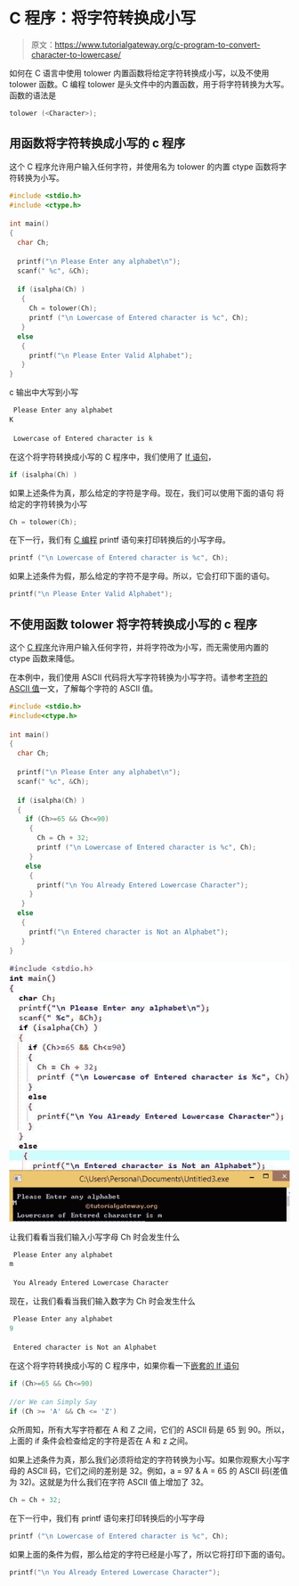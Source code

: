# C 程序：将字符转换成小写

> 原文：<https://www.tutorialgateway.org/c-program-to-convert-character-to-lowercase/>

如何在 C 语言中使用 tolower 内置函数将给定字符转换成小写，以及不使用 tolower 函数。C 编程 tolower 是头文件中的内置函数，用于将字符转换为大写。函数的语法是

```c
tolower (<Character>);
```

## 用函数将字符转换成小写的 c 程序

这个 C 程序允许用户输入任何字符，并使用名为 tolower 的内置 ctype 函数将字符转换为小写。

```c
#include <stdio.h>  
#include <ctype.h> 

int main()
{
  char Ch;

  printf("\n Please Enter any alphabet\n");
  scanf(" %c", &Ch);

  if (isalpha(Ch) )
   {  
     Ch = tolower(Ch); 
     printf ("\n Lowercase of Entered character is %c", Ch);
   }
  else
   {
     printf("\n Please Enter Valid Alphabet");
   }  
}
```

c 输出中大写到小写

```c
 Please Enter any alphabet
K

 Lowercase of Entered character is k
```

在这个将字符转换成小写的 C 程序中，我们使用了 [If 语句](https://www.tutorialgateway.org/if-statement-in-c/)，

```c
if (isalpha(Ch) )
```

如果上述条件为真，那么给定的字符是字母。现在，我们可以使用下面的语句 将给定的字符转换为小写

```c
Ch = tolower(Ch);
```

在下一行，我们有 [C 编程](https://www.tutorialgateway.org/c-programming/) printf 语句来打印转换后的小写字母。

```c
printf ("\n Lowercase of Entered character is %c", Ch);
```

如果上述条件为假，那么给定的字符不是字母。所以，它会打印下面的语句。

```c
printf("\n Please Enter Valid Alphabet");
```

## 不使用函数 tolower 将字符转换成小写的 c 程序

这个 [C 程序](https://www.tutorialgateway.org/c-programming-examples/)允许用户输入任何字符，并将字符改为小写，而无需使用内置的 ctype 函数来降低。

在本例中，我们使用 ASCII 代码将大写字符转换为小写字符。请参考[字符的 ASCII 值](https://www.tutorialgateway.org/c-program-to-find-ascii-value-of-a-character/)一文，了解每个字符的 ASCII 值。

```c
#include <stdio.h>  
#include<ctype.h>

int main()
{
  char Ch;

  printf("\n Please Enter any alphabet\n");
  scanf(" %c", &Ch);

  if (isalpha(Ch) )
  {
    if (Ch>=65 && Ch<=90)
     {  
       Ch = Ch + 32; 
       printf ("\n Lowercase of Entered character is %c", Ch);
     }
    else
     {
       printf("\n You Already Entered Lowercase Character");
     }  
   }
  else
   {
     printf("\n Entered character is Not an Alphabet");
   }  
}
```

![C program to Convert Character to Lowercase without using ToLower 0](img/48ddcad353ee27d7b8f005fed2a58f43.png)

让我们看看当我们输入小写字母 Ch 时会发生什么

```c
 Please Enter any alphabet
m

 You Already Entered Lowercase Character
```

现在，让我们看看当我们输入数字为 Ch 时会发生什么

```c
 Please Enter any alphabet
9

 Entered character is Not an Alphabet
```

在这个将字符转换成小写的 C 程序中，如果你看一下[嵌套的 If 语句](https://www.tutorialgateway.org/nested-if-in-c/)

```c
if (Ch>=65 && Ch<=90)

//or We can Simply Say
if (Ch >= 'A' && Ch <= 'Z')
```

众所周知，所有大写字符都在 A 和 Z 之间，它们的 ASCII 码是 65 到 90。所以，上面的 if 条件会检查给定的字符是否在 A 和 z 之间。

如果上述条件为真，那么我们必须将给定的字符转换为小写。如果你观察大小写字母的 ASCII 码，它们之间的差别是 32。例如，a = 97 & A = 65 的 ASCII 码(差值为 32)。这就是为什么我们在字符 ASCII 值上增加了 32。

```c
Ch = Ch + 32;
```

在下一行中，我们有 printf 语句来打印转换后的小写字母

```c
printf ("\n Lowercase of Entered character is %c", Ch);
```

如果上面的条件为假，那么给定的字符已经是小写了，所以它将打印下面的语句。

```c
printf("\n You Already Entered Lowercase Character");
```